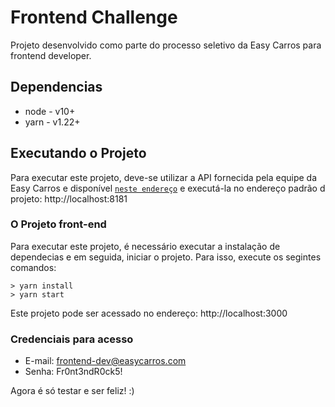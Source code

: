 # Frontend Challenge

Projeto desenvolvido como parte do processo seletivo da Easy Carros para frontend developer.

## Dependencias

- node - v10+
- yarn - v1.22+

## Executando o Projeto

Para executar este projeto, deve-se utilizar a API fornecida pela equipe da Easy Carros e disponível [`neste endereço`](http://bitbucket.org/easycarros/frontend-challenge) e executá-la no endereço padrão d projeto: http://localhost:8181

### O Projeto front-end

Para executar este projeto, é necessário executar a instalação de dependecias e em seguida, iniciar o projeto. Para isso, execute os segintes comandos:

```
> yarn install
> yarn start
```

Este projeto pode ser acessado no endereço: http://localhost:3000

### Credenciais para acesso

- E-mail: frontend-dev@easycarros.com
- Senha: Fr0nt3ndR0ck5!

Agora é só testar e ser feliz! :)
